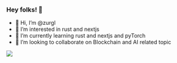 ### Hey folks! 👋

<!---
zurgl/zurgl is a ✨ special ✨ repository because its `README.md` (this file) appears on your GitHub profile.
--->

- 👋 Hi, I’m @zurgl
- 👀 I’m interested in rust and nextjs
- 🌱 I’m currently learning rust and nextjs and pyTorch
- 💞️ I’m looking to collaborate on Blockchain and AI related topic



![](https://komarev.com/ghpvc/?username=zurgl)
